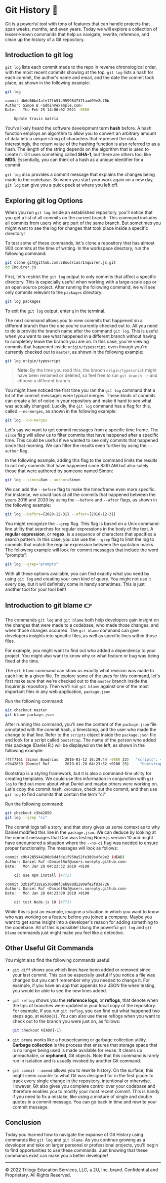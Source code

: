 # Git History 📜

Git is a powerful tool with tons of features that can handle projects that span weeks, months, and even years. Today we will explore a collection of lesser-known commands that help us navigate, rewrite, reference, and clean up the history of a Git repository.

## Introduction to git log

`git log` lists each commit made to the repo in reverse chronological order, with the most recent commits showing at the top. `git log` lists a hash for each commit, the author's name and email, and the date the commit took place, as shown in the following example:

```bash
git log

commit db6d66bd1afe17fb51c9599847371aad99e2c70b
Author: Simon B <admin@example.com>
Date:   Thu Feb 25 14:06:02 2021 -0800

    Update travis matrix
```

You've likely heard the software development term **hash** before. A hash function employs an algorithm to allow you to convert an arbitrary amount of data into a unique string of characters that represent the data. Interestingly, the return value of the hashing function is also referred to as a hash. The length of the string depends on the algorithm that is used to create it. Git uses something called **SHA-1**, but there are others too, like **MD5**. Essentially, you can think of a hash as a unique identifier for a commit.

`git log` also provides a commit message that explains the changes being made to the codebase. So when you start your work again on a new day, `git log` can give you a quick peek at where you left off.

## Exploring git log Options

When you run `git log` inside an established repository, you'll notice that you get a list of all commits on the current branch. This command includes all commits from users who are part of the same branch. But sometimes you might want to see the log for changes that took place inside a specific directory!

To test some of these commands, let's clone a repository that has almost 900 commits at the time of writing. In the workspace directory, run the following command:

```sh
git clone git@github.com:SBoudrias/Inquirer.js.git
cd Inquirer.js
```

First, let's restrict the `git log` output to only commits that affect a specific directory. This is especially useful when working with a large-scale app or an open source project. After running the following command, we will see only commits relevant to the `packages` directory:

```sh
git log packages
```

To exit the `git log` output, enter `q` in the terminal.

The next command allows you to view commits that happened on a different branch than the one you're currently checked out to. All you need to do is provide the branch name after the command `git log`. This is useful when you want to see what happened in a different branch without having to completely leave the branch you are on. In this case, you're viewing commits that happened inside `origin/typescript`, even though you're currently checked out to `master`, as shown in the following example:

```sh
git log origin/typescript
```

> **Note**: By the time you read this, the branch `origin/typescript` might have been renamed or deleted, so feel free to run `git branch -r` and choose a different branch.

You might have noticed the first time you ran the `git log` command that a lot of the commit messages were typical merges. These kinds of commits can create a lot of noise in your repository and make it hard to see what was actually changed. Luckily, the `git log` command has a flag for this, called `--no-merges`, as shown in the following example:

```sh
git log --no-merges 
```

Let's say we want to get commit messages from a specific time frame. The `since` flag will allow us to filter commits that have happened after a specific time. This could be useful if we wanted to see only commits that happened since that morning. We can filter the results even further by using the `--author` flag.

In the following example, adding this flag to the command limits the results to not only commits that have happened since 8:00 AM but also solely those that were authored by someone named Simon:

```sh
git log --since=8am --author=Simon
```

We can add the `--before` flag to make the timecframe even more specific. For instance, we could look at all the commits that happened between the years 2016 and 2020 by using the `--before` and `--after` flags, as shown in the following example:

```sh
git log --before={2020-12-31} --after={2016-12-31}
```

You might recognize the `--grep` flag. This flag is based on a Unix command-line utility that searches for regular expressions in the body of the text. A **regular expression**, or **regex**, is a sequence of characters that specifies a search pattern. In this case, you can use the `--grep` flag to limit the log to commits that match the regular expression between the quotation marks. The following example will look for commit messages that include the word "prompts":

```sh
git log --grep="prompts"
```

With all these options available, you can find exactly what you need by using `git log` and creating your own kind of query. You might not use it every day, but it will definitely come in handy sometimes. This is just another tool for your tool belt!

## Introduction to git blame 👉

The commands `git log` and `git blame` both help developers gain insight on the changes that were made to a codebase, who made those changes, and when those changes occurred. The `git blame` command can give developers insights into specific files, as well as specific lines within those files.

For example, you might want to find out who added a dependency to your project. You might also want to know why or what feature or bug was being fixed at the time.

The `git blame` command can show us exactly what revision was made to each line in a given file. To explore some of the uses for this command, let's first make sure that we're checked out to the `master` branch inside the Inquirer.js repository. Then we'll run `git blame` against one of the most important files in any web application, `package.json`.

Run the following command:

```sh
git checkout master
git blame package.json
```

After running this command, you'll see the content of the `package.json` file annotated with the commit hash, a timestamp, and the user who made the change to that line. Refer to the `scripts` object inside the `package.json` file and look for a script called `bootstrap`. The name of the person who added this package (Daniel R.) will be displayed on the left, as shown in the following example:

```sh
f4ff7161 (Simon Boudrias   2016-03-12 16:29:44 -0800 22)   "scripts": {
c9b42859 (Daniel Ruf       2019-01-28 04:23:32 +0100 23)     "bootstrap": "lerna bootstrap --no-ci",
```

Bootstrap is a styling framework, but it is also a command-line utility for creating templates. We could use this information in conjunction with `git log` to find out more about what Daniel and maybe others were working on. Let's copy the commit hash, `c9b42859`, check out the commit, and then use `git log` to find commits that contain the term "ci".

Run the following command:

```sh
git checkout c9b42859
git log --grep "ci"
```

The commit logs tell a story, and that story gives us some context as to why Daniel modified this line in the `package.json`. We can deduce by looking at the commit messages that Dan was testing Node.js version 10 and might have encountered a situation where the `--no-ci` flag was needed to ensure proper functionality. The messages will look as follows:

```bash
commit c9b4285944200d8d4fde1f950a52fe389b4fe9e2 (HEAD)
Author: Daniel Ruf <DanielRuf@users.noreply.github.com>
Date:   Mon Jan 28 04:23:32 2019 +0100

    ci: use npm install (#772)

commit 32b10f3181e536088f3eb880d1280efe2f83e726
Author: Daniel Ruf <DanielRuf@users.noreply.github.com>
Date:   Mon Jan 28 04:23:00 2019 +0100

    ci: test Node.js 10 (#771)
```

While this is just an example, imagine a situation in which you want to know who was working on a feature before you joined a company. Maybe you want to get some insight into a developer's reason for adding something to the codebase. All of this is possible! Using the powerful `git log` and `git blame` commands just might make you feel like a detective.

## Other Useful Git Commands

You might also find the following commands useful:

* `git diff` shows you which lines have been added or removed since your last commit. This can be especially useful if you notice a file was changed but you can't remember why you needed to change it. For example, if you have an app that appends to a JSON file when testing, you would be able to see the new lines added.

* `git reflog` shows you the **reference logs**, or **reflogs**, that denote when the tips of branches were updated in your local copy of the repository. For example, if you run `git reflog`, you can find out what happened two steps ago, at `HEAD@{2}`. You can also use these reflogs when you want to check out to the branch you were just on, as follows:
  
    ```sh
    git checkout HEAD@{-1}
    ```

* `git prune` works like a housecleaning or garbage collection utility. **Garbage collection** is the process that ensures that storage space that is no longer being used is made available for reuse. It cleans up unreachable, or **orphaned**, Git objects. Note that this command is rarely run in isolation and is usually invoked by another Git command.

* `git commit --amend` allows you to rewrite history. On the surface, this might seem counter to what Git was designed for in the first place: to track every single change in the repository, intentional or otherwise. However, Git also gives you complete control over your codebase and therefore enables you to modify your most recent commit. This is handy if you need to fix a mistake, like using a mixture of single and double quotes in a commit message. You can go back in time and rewrite your commit message.

## Conclusion

Today you learned how to navigate the expanse of Git History using commands like `git log` and `git blame`. As you continue growing as a developer and take on larger personal or professional projects, you'll begin to find opportunities to use these commands. Just knowing that these commands exist can make you a better developer!

---
© 2022 Trilogy Education Services, LLC, a 2U, Inc. brand. Confidential and Proprietary. All Rights Reserved. 
